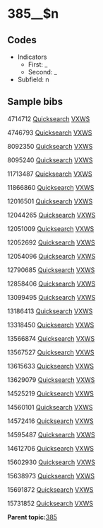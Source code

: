 # 385\_\_$n

## Codes

-   Indicators
    -   First: \_
    -   Second: \_
-   Subfield: n

## Sample bibs

4714712 [Quicksearch](https://search.library.yale.edu/catalog/4714712) [VXWS](http://prodorbis.library.yale.edu:7014/vxws/GetHoldingsService?bibId=4714712)

4746793 [Quicksearch](https://search.library.yale.edu/catalog/4746793) [VXWS](http://prodorbis.library.yale.edu:7014/vxws/GetHoldingsService?bibId=4746793)

8092350 [Quicksearch](https://search.library.yale.edu/catalog/8092350) [VXWS](http://prodorbis.library.yale.edu:7014/vxws/GetHoldingsService?bibId=8092350)

8095240 [Quicksearch](https://search.library.yale.edu/catalog/8095240) [VXWS](http://prodorbis.library.yale.edu:7014/vxws/GetHoldingsService?bibId=8095240)

11713487 [Quicksearch](https://search.library.yale.edu/catalog/11713487) [VXWS](http://prodorbis.library.yale.edu:7014/vxws/GetHoldingsService?bibId=11713487)

11866860 [Quicksearch](https://search.library.yale.edu/catalog/11866860) [VXWS](http://prodorbis.library.yale.edu:7014/vxws/GetHoldingsService?bibId=11866860)

12016501 [Quicksearch](https://search.library.yale.edu/catalog/12016501) [VXWS](http://prodorbis.library.yale.edu:7014/vxws/GetHoldingsService?bibId=12016501)

12044265 [Quicksearch](https://search.library.yale.edu/catalog/12044265) [VXWS](http://prodorbis.library.yale.edu:7014/vxws/GetHoldingsService?bibId=12044265)

12051009 [Quicksearch](https://search.library.yale.edu/catalog/12051009) [VXWS](http://prodorbis.library.yale.edu:7014/vxws/GetHoldingsService?bibId=12051009)

12052692 [Quicksearch](https://search.library.yale.edu/catalog/12052692) [VXWS](http://prodorbis.library.yale.edu:7014/vxws/GetHoldingsService?bibId=12052692)

12054096 [Quicksearch](https://search.library.yale.edu/catalog/12054096) [VXWS](http://prodorbis.library.yale.edu:7014/vxws/GetHoldingsService?bibId=12054096)

12790685 [Quicksearch](https://search.library.yale.edu/catalog/12790685) [VXWS](http://prodorbis.library.yale.edu:7014/vxws/GetHoldingsService?bibId=12790685)

12858406 [Quicksearch](https://search.library.yale.edu/catalog/12858406) [VXWS](http://prodorbis.library.yale.edu:7014/vxws/GetHoldingsService?bibId=12858406)

13099495 [Quicksearch](https://search.library.yale.edu/catalog/13099495) [VXWS](http://prodorbis.library.yale.edu:7014/vxws/GetHoldingsService?bibId=13099495)

13186413 [Quicksearch](https://search.library.yale.edu/catalog/13186413) [VXWS](http://prodorbis.library.yale.edu:7014/vxws/GetHoldingsService?bibId=13186413)

13318450 [Quicksearch](https://search.library.yale.edu/catalog/13318450) [VXWS](http://prodorbis.library.yale.edu:7014/vxws/GetHoldingsService?bibId=13318450)

13566874 [Quicksearch](https://search.library.yale.edu/catalog/13566874) [VXWS](http://prodorbis.library.yale.edu:7014/vxws/GetHoldingsService?bibId=13566874)

13567527 [Quicksearch](https://search.library.yale.edu/catalog/13567527) [VXWS](http://prodorbis.library.yale.edu:7014/vxws/GetHoldingsService?bibId=13567527)

13615633 [Quicksearch](https://search.library.yale.edu/catalog/13615633) [VXWS](http://prodorbis.library.yale.edu:7014/vxws/GetHoldingsService?bibId=13615633)

13629079 [Quicksearch](https://search.library.yale.edu/catalog/13629079) [VXWS](http://prodorbis.library.yale.edu:7014/vxws/GetHoldingsService?bibId=13629079)

14525219 [Quicksearch](https://search.library.yale.edu/catalog/14525219) [VXWS](http://prodorbis.library.yale.edu:7014/vxws/GetHoldingsService?bibId=14525219)

14560101 [Quicksearch](https://search.library.yale.edu/catalog/14560101) [VXWS](http://prodorbis.library.yale.edu:7014/vxws/GetHoldingsService?bibId=14560101)

14572416 [Quicksearch](https://search.library.yale.edu/catalog/14572416) [VXWS](http://prodorbis.library.yale.edu:7014/vxws/GetHoldingsService?bibId=14572416)

14595487 [Quicksearch](https://search.library.yale.edu/catalog/14595487) [VXWS](http://prodorbis.library.yale.edu:7014/vxws/GetHoldingsService?bibId=14595487)

14612706 [Quicksearch](https://search.library.yale.edu/catalog/14612706) [VXWS](http://prodorbis.library.yale.edu:7014/vxws/GetHoldingsService?bibId=14612706)

15602930 [Quicksearch](https://search.library.yale.edu/catalog/15602930) [VXWS](http://prodorbis.library.yale.edu:7014/vxws/GetHoldingsService?bibId=15602930)

15638973 [Quicksearch](https://search.library.yale.edu/catalog/15638973) [VXWS](http://prodorbis.library.yale.edu:7014/vxws/GetHoldingsService?bibId=15638973)

15691872 [Quicksearch](https://search.library.yale.edu/catalog/15691872) [VXWS](http://prodorbis.library.yale.edu:7014/vxws/GetHoldingsService?bibId=15691872)

15731852 [Quicksearch](https://search.library.yale.edu/catalog/15731852) [VXWS](http://prodorbis.library.yale.edu:7014/vxws/GetHoldingsService?bibId=15731852)

**Parent topic:**[385](../../tags/385/385.md)


